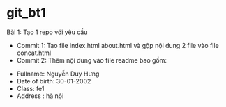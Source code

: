 # git_bt1
Bài 1: Tạo 1 repo với yêu cầu
- Commit 1: Tạo file index.html about.html và gộp nội dung 2 file vào file concat.html
- Commit 2: Thêm nội dung vào file readme bao gồm:
+ Fullname: Nguyễn Duy Hưng
+ Date of birth: 30-01-2002
+ Class: fe1
+ Address : hà nội
